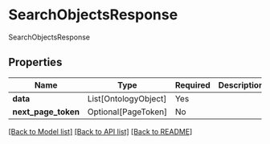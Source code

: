 # SearchObjectsResponse

SearchObjectsResponse

## Properties
| Name | Type | Required | Description |
| ------------ | ------------- | ------------- | ------------- |
**data** | List[OntologyObject] | Yes |  |
**next_page_token** | Optional[PageToken] | No |  |


[[Back to Model list]](../../README.md#documentation-for-models) [[Back to API list]](../../README.md#documentation-for-api-endpoints) [[Back to README]](../../README.md)
